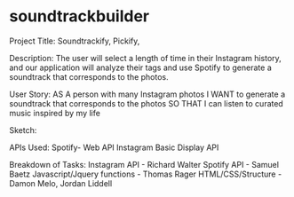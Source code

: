 # soundtrackbuilder

Project Title: Soundtrackify, Pickify, 

Description: The user will select a length of time in their Instagram history, and our application will analyze their tags and use Spotify to generate a soundtrack that corresponds to the photos.

User Story: 
AS A person with many Instagram photos
I WANT to generate a soundtrack that corresponds to the photos
SO THAT I can listen to curated music inspired by my life


Sketch:


APIs Used: 
Spotify- Web API
Instagram Basic Display API


Breakdown of Tasks:
Instagram API - Richard Walter
Spotify API - Samuel Baetz
Javascript/Jquery functions - Thomas Rager
HTML/CSS/Structure - Damon Melo, Jordan Liddell
